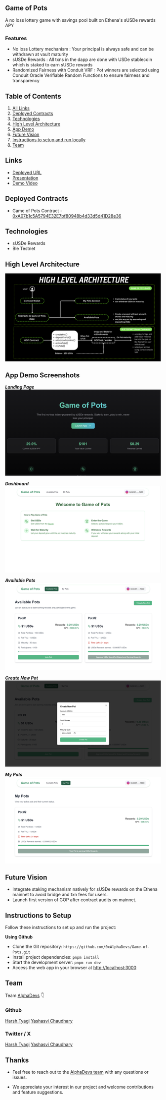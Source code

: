 ## Game of Pots

A no loss lottery game with savings pool built on Ethena's sUSDe rewards APY

### Features

- No loss Lottery mechanism : Your principal is always safe and can be withdrawn at vault maturity
- sUSDe Rewards : All txns in the dapp are done with USDe stablecoin which is staked to earn sUSDe rewards
- Randomized Fairness with Conduit VRF : Pot winners are selected using Conduit Oracle Verifiable Random Functions to ensure fairness and transparency

## Table of Contents

1. [All Links](#links)
2. [Deployed Contracts](#deployed-contracts)
3. [Technologies](#technologies)
4. [High Level Architecture](#high-level-architecture)
5. [App Demo](#app-demo-screenshots)
6. [Future Vision](#future-vision)
7. [Instructions to setup and run locally ](#instructions-to-setup)
8. [Team](#team)

## Links

- [Deployed URL](https://game-of-pots.vercel.app/)
- [Presentation](https://www.canva.com/design/DAGYDK1JPWs/q1bBo9JYOS_O7STz3a3Vog/view)
- [Demo Video]()

## Deployed Contracts

- Game of Pots Contract - [0xA07b1c5A5794E32E7bf80948b4d33d5d41D28e36](https://testnet.explorer.ethena.fi/address/0xA07b1c5A5794E32E7bf80948b4d33d5d41D28e36?tab=contract)

## Technologies

- sUSDe Rewards
- Ble Testnet

## High Level Architecture

![image](/public/architecture.png)

## App Demo Screenshots

**_Landing Page_**
![image](/public/landing-page.png)

**_Dashboard_**
![image](/public/dashboard.png)

**_Available Pots_**
![image](/public/available-pots.png)

**_Create New Pot_**
![image](/public/create-new-pot.png)

**_My Pots_**
![image](/public/my-pots.png)

## Future Vision

- Integrate staking mechanism natively for sUSDe rewards on the Ethena mainnet to avoid bridge and txn fees for users.
- Launch first version of GOP after contract audits on mainnet.

## Instructions to Setup

Follow these instructions to set up and run the project:

**Using Github**

- Clone the Git repository: `https://github.com/0xAlphaDevs/Game-of-Pots.git`
- Install project dependencies: `pnpm install`
- Start the development server: `pnpm run dev`
- Access the web app in your browser at [http://localhost:3000](http://localhost:3000)

## Team

Team [AlphaDevs](https://www.alphadevs.dev) 👇

### Github

[Harsh Tyagi](https://github.com/mr-harshtyagi)
[Yashasvi Chaudhary](https://github.com/0xyshv)

### Twitter / X

[Harsh Tyagi](https://twitter.com/0xmht)
[Yashasvi Chaudhary](https://twitter.com/0xyshv)

## Thanks

- Feel free to reach out to the [AlphaDevs team](https://www.alphadevs.dev) with any questions or issues.

- We appreciate your interest in our project and welcome contributions and feature suggestions.
